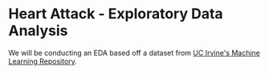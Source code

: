 # Heart Attack - Exploratory Data Analysis

We will be conducting an EDA based off a dataset from [UC Irvine's Machine Learning Repository](https://archive-beta.ics.uci.edu/ml/datasets/heart+disease).
